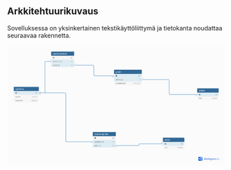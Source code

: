 ## Arkkitehtuurikuvaus

Sovelluksessa on yksinkertainen tekstikäyttöliittymä ja tietokanta noudattaa seuraavaa rakennetta.

![tietokanta](Harjoitustyo/kuvat/paketinseuranta.png)